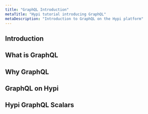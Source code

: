 ```yaml
---
title: "GraphQL Introduction"
metaTitle: "Hypi tutorial introducing GraphQL"
metaDescription: "Introduction to GraphQL on the Hypi platform"
---
```


## Introduction

## What is GraphQL

## Why GraphQL

## GraphQL on Hypi

## Hypi GraphQL Scalars
